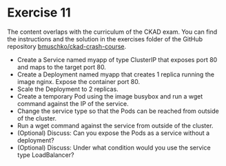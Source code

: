 # Exercise 11

The content overlaps with the curriculum of the CKAD exam. You can find the instructions and the solution in the exercises folder of the GitHub repository [bmuschko/ckad-crash-course](https://github.com/bmuschko/ckad-crash-course/blob/master/exercises/15-service/instructions.md).

- Create a Service named myapp of type ClusterIP that exposes port 80 and maps to the target port 80.
- Create a Deployment named myapp that creates 1 replica running the image nginx. Expose the container port 80.
- Scale the Deployment to 2 replicas.
- Create a temporary Pod using the image busybox and run a wget command against the IP of the service.
- Change the service type so that the Pods can be reached from outside of the cluster.
- Run a wget command against the service from outside of the cluster.
- (Optional) Discuss: Can you expose the Pods as a service without a deployment?
- (Optional) Discuss: Under what condition would you use the service type LoadBalancer?